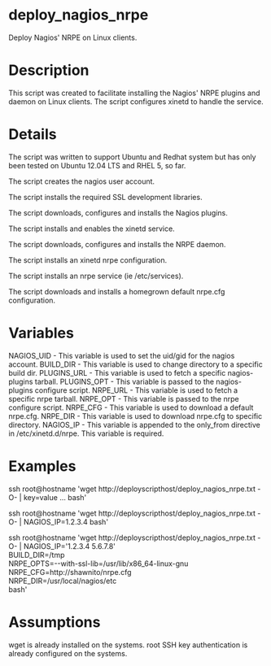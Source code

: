 deploy_nagios_nrpe
==================

Deploy Nagios' NRPE on Linux clients.


Description
===========
This script was created to facilitate installing the Nagios' NRPE plugins
and daemon on Linux clients.  The script configures xinetd to handle the
service.


Details
=======
The script was written to support Ubuntu and Redhat system but has only
been tested on Ubuntu 12.04 LTS and RHEL 5, so far.

The script creates the nagios user account.

The script installs the required SSL development libraries.

The script downloads, configures and installs the Nagios plugins.

The script installs and enables the xinetd service.

The script downloads, configures and installs the NRPE daemon.

The script installs an xinetd nrpe configuration.

The script installs an nrpe service (ie /etc/services).

The script downloads and installs a homegrown default nrpe.cfg
configuration.


Variables
=========
NAGIOS_UID  - This variable is used to set the uid/gid for the nagios account.
BUILD_DIR   - This variable is used to change directory to a specific build dir.
PLUGINS_URL - This variable is used to fetch a specific nagios-plugins tarball.
PLUGINS_OPT - This variable is passed to the nagios-plugins configure script.
NRPE_URL    - This variable is used to fetch a specific nrpe tarball.
NRPE_OPT    - This variable is passed to the nrpe configure script.
NRPE_CFG    - This variable is used to download a default nrpe.cfg.
NRPE_DIR    - This variable is used to download nrpe.cfg to specific directory.
NAGIOS_IP   - This variable is appended to the only_from directive in /etc/xinetd.d/nrpe.
              This variable is required.


Examples
========
ssh root@hostname 'wget http://deployscripthost/deploy_nagios_nrpe.txt -O- |
    key=value ... bash'

ssh root@hostname 'wget http://deployscripthost/deploy_nagios_nrpe.txt -O- |
    NAGIOS_IP=1.2.3.4 bash'

ssh root@hostname 'wget http://deployscripthost/deploy_nagios_nrpe.txt -O- |
    NAGIOS_IP='1.2.3.4 5.6.7.8'                        \
    BUILD_DIR=/tmp                                     \
    NRPE_OPTS=--with-ssl-lib=/usr/lib/x86_64-linux-gnu \
    NRPE_CFG=http://shawnito/nrpe.cfg                  \
    NRPE_DIR=/usr/local/nagios/etc                     \
    bash'


Assumptions
===========
wget is already installed on the systems.  root SSH key authentication is
already configured on the systems.
